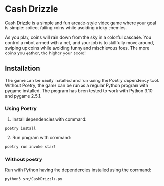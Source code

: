 # Cash Drizzle

Cash Drizzle is a simple and fun arcade-style video game where your goal is simple: collect falling coins while avoiding tricky enemies. 

As you play, coins will rain down from the sky in a colorful cascade. You control a robot armed with a net, and your job is to skillfully move around, swiping up coins while avoiding funny and mischievous foes. The more coins you gather, the higher your score!


## Installation

The game can be easily installed and run using the Poetry dependency tool. Without Poetry, the game can be run as a regular Python program with pygame installed. The program has been tested to work with Python 3.10 and pygame 2.5.1.

### Using Poetry

1. Install dependencies with command:

```bash
poetry install
```

2. Run program with command:

```bash
poetry run invoke start
```

### Without poetry

Run with Python having the dependencies installed using the command:

```bash
python3 src/CashDrizzle.py
```
